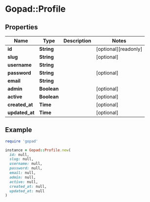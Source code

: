 # Gopad::Profile

## Properties

| Name | Type | Description | Notes |
| ---- | ---- | ----------- | ----- |
| **id** | **String** |  | [optional][readonly] |
| **slug** | **String** |  | [optional] |
| **username** | **String** |  |  |
| **password** | **String** |  | [optional] |
| **email** | **String** |  |  |
| **admin** | **Boolean** |  | [optional] |
| **active** | **Boolean** |  | [optional] |
| **created_at** | **Time** |  | [optional] |
| **updated_at** | **Time** |  | [optional] |

## Example

```ruby
require 'gopad'

instance = Gopad::Profile.new(
  id: null,
  slug: null,
  username: null,
  password: null,
  email: null,
  admin: null,
  active: null,
  created_at: null,
  updated_at: null
)
```

